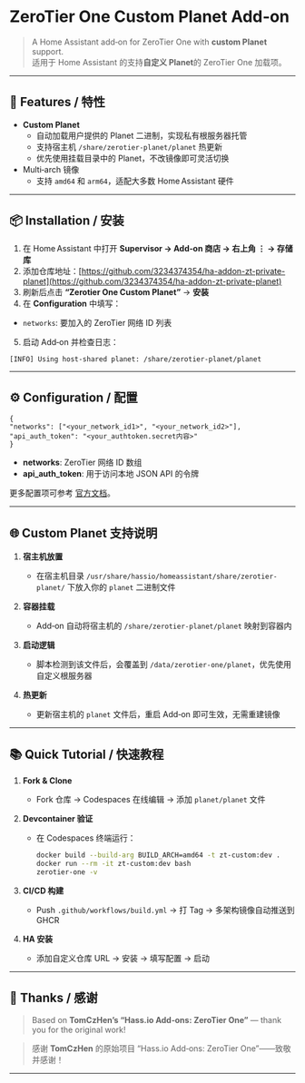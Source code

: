 # ZeroTier One Custom Planet Add‑on

> A Home Assistant add‑on for ZeroTier One with **custom Planet** support.  
> 适用于 Home Assistant 的支持**自定义 Planet**的 ZeroTier One 加载项。

---

## 🎯 Features / 特性

- **Custom Planet**  
  - 自动加载用户提供的 Planet 二进制，实现私有根服务器托管  
  - 支持宿主机 `/share/zerotier-planet/planet` 热更新  
  - 优先使用挂载目录中的 Planet，不改镜像即可灵活切换  
- Multi‑arch 镜像  
  - 支持 `amd64` 和 `arm64`，适配大多数 Home Assistant 硬件  

---

## 📦 Installation / 安装

1. 在 Home Assistant 中打开 **Supervisor → Add‑on 商店 → 右上角 ⋮ → 存储库**  
2. 添加仓库地址：[https://github.com/3234374354/ha-addon-zt-private-planet](https://github.com/3234374354/ha-addon-zt-private-planet)
3. 刷新后点击 **“Zerotier One Custom Planet”** → **安装**  
4. 在 **Configuration** 中填写：  
- `networks`: 要加入的 ZeroTier 网络 ID 列表  
5. 启动 Add‑on 并检查日志：  
```
[INFO] Using host-shared planet: /share/zerotier-planet/planet
````

---

## ⚙️ Configuration / 配置

```jsonc
{
"networks": ["<your_network_id1>", "<your_network_id2>"],
"api_auth_token": "<your_authtoken.secret内容>"
}
````

* **networks**: ZeroTier 网络 ID 数组
* **api\_auth\_token**: 用于访问本地 JSON API 的令牌

更多配置项可参考 [官方文档](https://www.zerotier.com/manual.shtml#4.1)。

---

## 🌐 Custom Planet 支持说明

1. **宿主机放置**

   * 在宿主机目录 `/usr/share/hassio/homeassistant/share/zerotier-planet/` 下放入你的 `planet` 二进制文件
2. **容器挂载**

   * Add‑on 自动将宿主机的 `/share/zerotier-planet/planet` 映射到容器内
3. **启动逻辑**

   * 脚本检测到该文件后，会覆盖到 `/data/zerotier-one/planet`，优先使用自定义根服务器
4. **热更新**

   * 更新宿主机的 `planet` 文件后，重启 Add‑on 即可生效，无需重建镜像

---

## 📚 Quick Tutorial / 快速教程

1. **Fork & Clone**

   * Fork 仓库 → Codespaces 在线编辑 → 添加 `planet/planet` 文件
2. **Devcontainer 验证**

   * 在 Codespaces 终端运行：

     ```bash
     docker build --build-arg BUILD_ARCH=amd64 -t zt-custom:dev .
     docker run --rm -it zt-custom:dev bash
     zerotier-one -v
     ```
3. **CI/CD 构建**

   * Push `.github/workflows/build.yml` → 打 Tag → 多架构镜像自动推送到 GHCR
4. **HA 安装**

   * 添加自定义仓库 URL → 安装 → 填写配置 → 启动

---

## 🙏 Thanks / 感谢

> Based on **TomCzHen’s “Hass.io Add‑ons: ZeroTier One”** — thank you for the original work!

> 感谢 **TomCzHen** 的原始项目 “Hass.io Add‑ons: ZeroTier One”——致敬并感谢！

---

